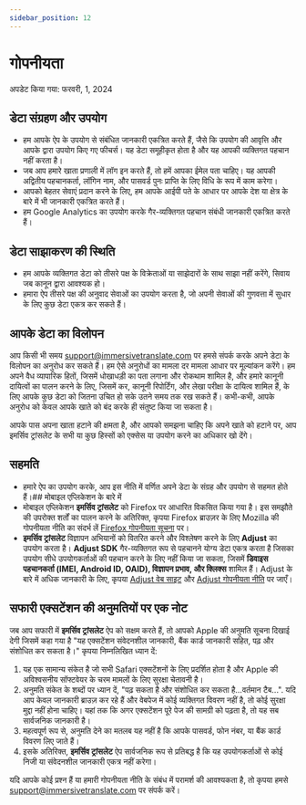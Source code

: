 ```yaml
---
sidebar_position: 12
---
```


# गोपनीयता

अपडेट किया गया: फरवरी, 1, 2024
## डेटा संग्रहण और उपयोग

- हम आपके ऐप के उपयोग से संबंधित जानकारी एकत्रित करते हैं, जैसे कि उपयोग की आवृत्ति और आपके द्वारा उपयोग किए गए फीचर्स। यह डेटा समूहीकृत होता है और यह आपकी व्यक्तिगत पहचान नहीं करता है।
- जब आप हमारे खाता प्रणाली में लॉग इन करते हैं, तो हमें आपका ईमेल पता चाहिए। यह आपकी अद्वितीय पहचानकर्ता, लॉगिन नाम, और पासवर्ड पुनः प्राप्ति के लिए विधि के रूप में काम करेगा।
- आपको बेहतर सेवाएं प्रदान करने के लिए, हम आपके आईपी पते के आधार पर आपके देश या क्षेत्र के बारे में भी जानकारी एकत्रित करते हैं।
- हम Google Analytics का उपयोग करके गैर-व्यक्तिगत पहचान संबंधी जानकारी एकत्रित करते हैं।
## डेटा साझाकरण की स्थिति

- हम आपके व्यक्तिगत डेटा को तीसरे पक्ष के विक्रेताओं या साझेदारों के साथ साझा नहीं करेंगे, सिवाय जब कानून द्वारा आवश्यक हो।
- हमारा ऐप तीसरे पक्ष की अनुवाद सेवाओं का उपयोग करता है, जो अपनी सेवाओं की गुणवत्ता में सुधार के लिए कुछ डेटा एकत्र कर सकते हैं।

## आपके डेटा का विलोपन

आप किसी भी समय support@immersivetranslate.com पर हमसे संपर्क करके अपने डेटा के विलोपन का अनुरोध कर सकते हैं। हम ऐसे अनुरोधों का मामला दर मामला आधार पर मूल्यांकन करेंगे। हम अपने वैध व्यापारिक हितों, जिसमें धोखाधड़ी का पता लगाना और रोकथाम शामिल है, और हमारे कानूनी दायित्वों का पालन करने के लिए, जिसमें कर, कानूनी रिपोर्टिंग, और लेखा परीक्षा के दायित्व शामिल हैं, के लिए आपके कुछ डेटा को जितना उचित हो सके उतने समय तक रख सकते हैं। कभी-कभी, आपके अनुरोध को केवल आपके खाते को बंद करके ही संतुष्ट किया जा सकता है।

आपके पास अपना खाता हटाने की क्षमता है, और आपको समझना चाहिए कि अपने खाते को हटाने पर, आप इमर्सिव ट्रांसलेट के सभी या कुछ हिस्सों को एक्सेस या उपयोग करने का अधिकार खो देंगे।

## सहमति
- हमारे ऐप का उपयोग करके, आप इस नीति में वर्णित अपने डेटा के संग्रह और उपयोग से सहमत होते हैं।## मोबाइल एप्लिकेशन के बारे में
- मोबाइल एप्लिकेशन **इमर्सिव ट्रांसलेट** को Firefox पर आधारित विकसित किया गया है। इस समझौते की उपरोक्त शर्तों का पालन करने के अतिरिक्त, कृपया Firefox ब्राउज़र के लिए Mozilla की गोपनीयता नीति का संदर्भ लें [Firefox गोपनीयता सूचना](https://www.mozilla.org/privacy/firefox/) पर।
- **इमर्सिव ट्रांसलेट** विज्ञापन अभियानों को वितरित करने और विश्लेषण करने के लिए **Adjust** का उपयोग करता है। **Adjust SDK** गैर-व्यक्तिगत रूप से पहचानने योग्य डेटा एकत्र करता है जिसका उपयोग सीधे उपयोगकर्ताओं की पहचान करने के लिए नहीं किया जा सकता, जिसमें **डिवाइस पहचानकर्ता (IMEI, Android ID, OAID), विज्ञापन प्रभाव, और क्लिक्स** शामिल हैं। Adjust के बारे में अधिक जानकारी के लिए, कृपया [Adjust वेब साइट](https://www.adjust.com/) और [Adjust गोपनीयता नीति](https://www.adjust.com/terms/privacy-policy/) पर जाएँ।

## सफारी एक्सटेंशन की अनुमतियों पर एक नोट
जब आप सफारी में **इमर्सिव ट्रांसलेट** ऐप को सक्षम करते हैं, तो आपको Apple की अनुमति सूचना दिखाई देगी जिसमें कहा गया है "यह एक्सटेंशन संवेदनशील जानकारी, बैंक कार्ड जानकारी सहित, पढ़ और संशोधित कर सकता है।"
कृपया निम्नलिखित ध्यान दें:
  1. यह एक सामान्य संकेत है जो सभी Safari एक्सटेंशनों के लिए प्रदर्शित होता है और Apple की अविश्वसनीय सॉफ्टवेयर के चरम मामलों के लिए सुरक्षा चेतावनी है।
  2. अनुमति संकेत के शब्दों पर ध्यान दें, "पढ़ सकता है और संशोधित कर सकता है...वर्तमान टैब...". यदि आप केवल जानकारी ब्राउज़ कर रहे हैं और वेबपेज में कोई व्यक्तिगत विवरण नहीं है, तो कोई सुरक्षा मुद्दा नहीं होना चाहिए। यहां तक कि अगर एक्सटेंशन पूरे पेज की सामग्री को पढ़ता है, तो यह सब सार्वजनिक जानकारी है।
  3. महत्वपूर्ण रूप से, अनुमति देने का मतलब यह नहीं है कि आपके पासवर्ड, फोन नंबर, या बैंक कार्ड विवरण लिए जाते हैं।
  4. इसके अतिरिक्त, **इमर्सिव ट्रांसलेट** ऐप सार्वजनिक रूप से प्रतिबद्ध है कि यह उपयोगकर्ताओं से कोई निजी या संवेदनशील जानकारी एकत्र नहीं करेगा।

यदि आपके कोई प्रश्न हैं या हमारी गोपनीयता नीति के संबंध में परामर्श की आवश्यकता है, तो कृपया हमसे support@immersivetranslate.com पर संपर्क करें।